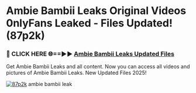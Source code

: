 # Ambie Bambii Leaks Original Videos 0nlyFans Leaked - Files Updated! (87p2k)

<h3>🔴 CLICK HERE 🌐==►► <a href="https://tinyurl.com/4seja8ks" rel="nofollow">Ambie Bambii Leaks Updated Files</a></h3>

Get Ambie Bambii Leaks and all content. Now you can access all videos and pictures of Ambie Bambii Leaks. New Updated Files 2025!

[![87p2k](https://i.imgur.com/EWjZXRe.gif)](https://tinyurl.com/4seja8ks)
ambie bambii leak